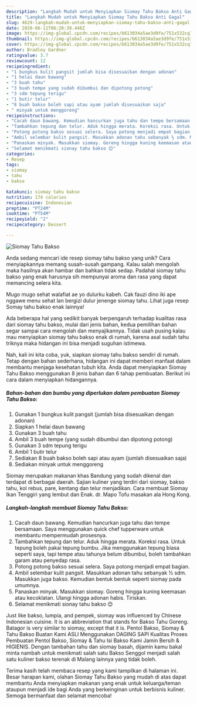 ```yaml
---
description: "Langkah Mudah untuk Menyiapkan Siomay Tahu Bakso Anti Gagal"
title: "Langkah Mudah untuk Menyiapkan Siomay Tahu Bakso Anti Gagal"
slug: 4629-langkah-mudah-untuk-menyiapkan-siomay-tahu-bakso-anti-gagal
date: 2020-06-11T06:20:39.446Z
image: https://img-global.cpcdn.com/recipes/b613034a5ae3d9fe/751x532cq70/siomay-tahu-bakso-foto-resep-utama.jpg
thumbnail: https://img-global.cpcdn.com/recipes/b613034a5ae3d9fe/751x532cq70/siomay-tahu-bakso-foto-resep-utama.jpg
cover: https://img-global.cpcdn.com/recipes/b613034a5ae3d9fe/751x532cq70/siomay-tahu-bakso-foto-resep-utama.jpg
author: Bradley Gardner
ratingvalue: 3.7
reviewcount: 12
recipeingredient:
- "1 bungkus kulit pangsit jumlah bisa disesuaikan dengan adonan"
- "1 helai daun bawang"
- "3 buah tahu"
- "3 buah tempe yang sudah dibumbui dan dipotong potong"
- "3 sdm tepung terigu"
- "1 butir telur"
- "8 buah bakso boleh sapi atau ayam jumlah disesuaikan saja"
- " minyak untuk menggoreng"
recipeinstructions:
- "Cacah daun bawang. Kemudian hancurkan juga tahu dan tempe bersamaan. Saya menggunakan quick chef tupperware untuk membantu mempermudah prosesnya."
- "Tambahkan tepung dan telur. Aduk hingga merata. Koreksi rasa. Untuk tepung boleh pakai tepung bumbu. Jika menggunakan tepung biasa seperti saya, tapi tempe atau tahunya belum dibumbui, boleh tambahkan garam atau penyedap rasa."
- "Potong potong bakso sesuai selera. Saya potong menjadi empat bagian."
- "Ambil selembar kulit pangsit. Masukkan adonan tahu sebanyak ½ sdm. Masukkan juga bakso. Kemudian bentuk bentuk seperti siomay pada umumnya."
- "Panaskan minyak. Masukkan siomay. Goreng hingga kuning keemasan atau kecoklatan. Ulangi hingga adonan habis. Tiriskan."
- "Selamat menikmati sionay tahu bakso 😊"
categories:
- Resep
tags:
- siomay
- tahu
- bakso

katakunci: siomay tahu bakso 
nutrition: 174 calories
recipecuisine: Indonesian
preptime: "PT24M"
cooktime: "PT54M"
recipeyield: "2"
recipecategory: Dessert

---
```



![Siomay Tahu Bakso](https://img-global.cpcdn.com/recipes/b613034a5ae3d9fe/751x532cq70/siomay-tahu-bakso-foto-resep-utama.jpg)

Anda sedang mencari ide resep siomay tahu bakso yang unik? Cara menyiapkannya memang susah-susah gampang. Kalau salah mengolah maka hasilnya akan hambar dan bahkan tidak sedap. Padahal siomay tahu bakso yang enak harusnya sih mempunyai aroma dan rasa yang dapat memancing selera kita.

Mugo mugo sehat walafiat ae yo dulurku kabeh. Cak fauzi dino iki ape nggawe menu sehat lan bergizi dulur jenenge siomay tahu. Lihat juga resep Somay tahu bakso enak lainnya!

Ada beberapa hal yang sedikit banyak berpengaruh terhadap kualitas rasa dari siomay tahu bakso, mulai dari jenis bahan, kedua pemilihan bahan segar sampai cara mengolah dan menyajikannya. Tidak usah pusing kalau mau menyiapkan siomay tahu bakso enak di rumah, karena asal sudah tahu triknya maka hidangan ini bisa menjadi suguhan istimewa.


Nah, kali ini kita coba, yuk, siapkan siomay tahu bakso sendiri di rumah. Tetap dengan bahan sederhana, hidangan ini dapat memberi manfaat dalam membantu menjaga kesehatan tubuh kita. Anda dapat menyiapkan Siomay Tahu Bakso menggunakan 8 jenis bahan dan 6 tahap pembuatan. Berikut ini cara dalam menyiapkan hidangannya.

<!--inarticleads1-->

##### Bahan-bahan dan bumbu yang diperlukan dalam pembuatan Siomay Tahu Bakso:

1. Gunakan 1 bungkus kulit pangsit (jumlah bisa disesuaikan dengan adonan)
1. Siapkan 1 helai daun bawang
1. Gunakan 3 buah tahu
1. Ambil 3 buah tempe (yang sudah dibumbui dan dipotong potong)
1. Gunakan 3 sdm tepung terigu
1. Ambil 1 butir telur
1. Sediakan 8 buah bakso boleh sapi atau ayam (jumlah disesuaikan saja)
1. Sediakan  minyak untuk menggoreng


Siomay merupakan makanan khas Bandung yang sudah dikenal dan terdapat di berbagai daerah. Sajian kuliner yang terdiri dari siomay, bakso tahu, kol rebus, pare, kentang dan telur menjadikan. Cara membuat Siomay Ikan Tenggiri yang lembut dan Enak. dr. Mapo Tofu masakan ala Hong Kong. 

<!--inarticleads2-->

##### Langkah-langkah membuat Siomay Tahu Bakso:

1. Cacah daun bawang. Kemudian hancurkan juga tahu dan tempe bersamaan. Saya menggunakan quick chef tupperware untuk membantu mempermudah prosesnya.
1. Tambahkan tepung dan telur. Aduk hingga merata. Koreksi rasa. Untuk tepung boleh pakai tepung bumbu. Jika menggunakan tepung biasa seperti saya, tapi tempe atau tahunya belum dibumbui, boleh tambahkan garam atau penyedap rasa.
1. Potong potong bakso sesuai selera. Saya potong menjadi empat bagian.
1. Ambil selembar kulit pangsit. Masukkan adonan tahu sebanyak ½ sdm. Masukkan juga bakso. Kemudian bentuk bentuk seperti siomay pada umumnya.
1. Panaskan minyak. Masukkan siomay. Goreng hingga kuning keemasan atau kecoklatan. Ulangi hingga adonan habis. Tiriskan.
1. Selamat menikmati sionay tahu bakso 😊


Just like bakso, lumpia, and pempek, siomay was influenced by Chinese Indonesian cuisine. It is an abbreviation that stands for Bakso Tahu Goreng. Batagor is very similar to siomay, except that it is. Pentol Bakso, Siomay &amp; Tahu Bakso Buatan Kami ASLI Menggunakan DAGING SAPI Kualitas Proses Pembuatan Pentol Bakso, Siomay &amp; Tahu Isi Bakso Kami Jamin Bersih &amp; HIGIENIS. Dengan tambahan tahu dan siomay basah, dijamin kamu bakal minta nambah untuk menikmati salah satu Bakso Senggol menjadi salah satu kuliner bakso terenak di Malang lainnya yang tidak boleh. 

Terima kasih telah membaca resep yang kami tampilkan di halaman ini. Besar harapan kami, olahan Siomay Tahu Bakso yang mudah di atas dapat membantu Anda menyiapkan makanan yang enak untuk keluarga/teman ataupun menjadi ide bagi Anda yang berkeinginan untuk berbisnis kuliner. Semoga bermanfaat dan selamat mencoba!
